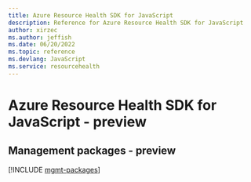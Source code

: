 ```yaml
---
title: Azure Resource Health SDK for JavaScript
description: Reference for Azure Resource Health SDK for JavaScript
author: xirzec
ms.author: jeffish
ms.date: 06/20/2022
ms.topic: reference
ms.devlang: JavaScript
ms.service: resourcehealth
---
```

# Azure Resource Health SDK for JavaScript - preview
## Management packages - preview
[!INCLUDE [mgmt-packages](resource-health-mgmt-index.md)]

